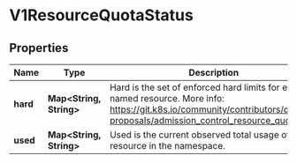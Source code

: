 
# V1ResourceQuotaStatus

## Properties
Name | Type | Description | Notes
------------ | ------------- | ------------- | -------------
**hard** | **Map&lt;String, String&gt;** | Hard is the set of enforced hard limits for each named resource. More info: https://git.k8s.io/community/contributors/design-proposals/admission_control_resource_quota.md |  [optional]
**used** | **Map&lt;String, String&gt;** | Used is the current observed total usage of the resource in the namespace. |  [optional]



